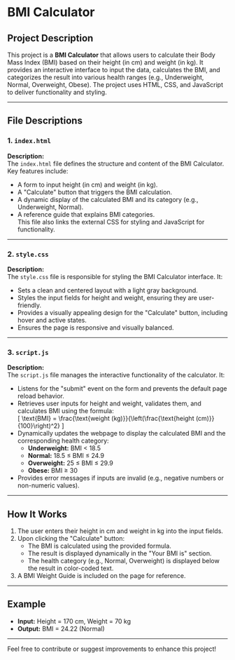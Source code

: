 # BMI Calculator

## Project Description
This project is a **BMI Calculator** that allows users to calculate their Body Mass Index (BMI) based on their height (in cm) and weight (in kg). It provides an interactive interface to input the data, calculates the BMI, and categorizes the result into various health ranges (e.g., Underweight, Normal, Overweight, Obese). The project uses HTML, CSS, and JavaScript to deliver functionality and styling.

---

## File Descriptions

### 1. `index.html`
**Description:**  
The `index.html` file defines the structure and content of the BMI Calculator. Key features include:  
- A form to input height (in cm) and weight (in kg).  
- A "Calculate" button that triggers the BMI calculation.  
- A dynamic display of the calculated BMI and its category (e.g., Underweight, Normal).  
- A reference guide that explains BMI categories.  
This file also links the external CSS for styling and JavaScript for functionality.

---

### 2. `style.css`
**Description:**  
The `style.css` file is responsible for styling the BMI Calculator interface. It:  
- Sets a clean and centered layout with a light gray background.  
- Styles the input fields for height and weight, ensuring they are user-friendly.  
- Provides a visually appealing design for the "Calculate" button, including hover and active states.  
- Ensures the page is responsive and visually balanced.

---

### 3. `script.js`
**Description:**  
The `script.js` file manages the interactive functionality of the calculator. It:  
- Listens for the "submit" event on the form and prevents the default page reload behavior.  
- Retrieves user inputs for height and weight, validates them, and calculates BMI using the formula:  
  \[
  \text{BMI} = \frac{\text{weight (kg)}}{\left(\frac{\text{height (cm)}}{100}\right)^2}
  \]  
- Dynamically updates the webpage to display the calculated BMI and the corresponding health category:  
  - **Underweight:** BMI < 18.5  
  - **Normal:** 18.5 ≤ BMI ≤ 24.9  
  - **Overweight:** 25 ≤ BMI ≤ 29.9  
  - **Obese:** BMI ≥ 30  
- Provides error messages if inputs are invalid (e.g., negative numbers or non-numeric values).

---

## How It Works
1. The user enters their height in cm and weight in kg into the input fields.
2. Upon clicking the "Calculate" button:  
   - The BMI is calculated using the provided formula.  
   - The result is displayed dynamically in the "Your BMI is" section.  
   - The health category (e.g., Normal, Overweight) is displayed below the result in color-coded text.
3. A BMI Weight Guide is included on the page for reference.

---

## Example
- **Input:** Height = 170 cm, Weight = 70 kg  
- **Output:** BMI = 24.22 (Normal)

---

Feel free to contribute or suggest improvements to enhance this project!
